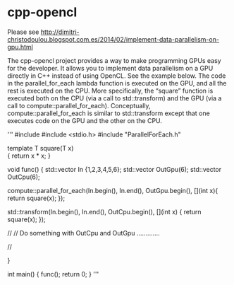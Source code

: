 cpp-opencl
==========

Please see http://dimitri-christodoulou.blogspot.com.es/2014/02/implement-data-parallelism-on-gpu.html


The cpp-opencl project provides a way to make programming GPUs easy for the developer. It allows you to implement data parallelism on a GPU directly in C++ instead of using OpenCL. See the example below. The code in the parallel_for_each lambda function is executed on the GPU, and all the rest is executed on the CPU. More specifically, the “square” function is executed both on the CPU (via a call to std::transform) and the GPU (via a call to compute::parallel_for_each). Conceptually, compute::parallel_for_each is similar to std::transform except that one executes code on the GPU and the other on the CPU.

'''
#include <vector>
#include <stdio.h>
#include "ParallelForEach.h"

template<class T> 
T square(T x)  
{
    return x * x;
}

void func() {
  std::vector<int> In {1,2,3,4,5,6};
  std::vector<int> OutGpu(6);
  std::vector<int> OutCpu(6);

  compute::parallel_for_each(In.begin(), In.end(), OutGpu.begin(), [](int x){
      return square(x);
  });

  
  std::transform(In.begin(), In.end(), OutCpu.begin(), [](int x) {
    return square(x);
  });

  // 
  // Do something with OutCpu and OutGpu …..........

  //

}

int main() {
  func();
  return 0;
}
'''
